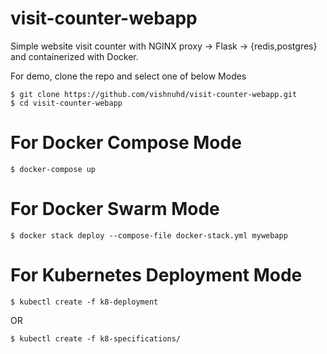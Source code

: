 # visit-counter-webapp
Simple website visit counter with NGINX proxy -> Flask -> {redis,postgres} and containerized with Docker.

For demo, clone the repo and select one of below Modes   

```
$ git clone https://github.com/vishnuhd/visit-counter-webapp.git   
$ cd visit-counter-webapp   
```

# For Docker Compose Mode
```
$ docker-compose up   
```

# For Docker Swarm Mode
```  
$ docker stack deploy --compose-file docker-stack.yml mywebapp   
```

# For Kubernetes Deployment Mode
``` 
$ kubectl create -f k8-deployment   
```
OR
``` 
$ kubectl create -f k8-specifications/   
```
